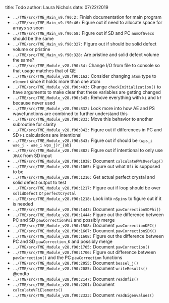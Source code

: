 title: Todo
author: Laura Nichols
date: 07/22/2019

* `../TME/src/TME_Main_v9.f90:2:` Finish documentation for main program
* `../TME/src/TME_Main_v9.f90:46:` Figure out if need to allocate space for arrays so soon
* `../TME/src/TME_Main_v9.f90:58:` Figure out if SD and PC `numOfGvecs` should be the same
* `../TME/src/TME_Main_v9.f90:327:` Figure out if should be solid defect volume or pristine
* `../TME/src/TME_Main_v9.f90:328:` Are pristine and solid defect volume the same?
* `../TME/src/TME_Module_v28.f90:34:` Change I/O from file to console so that usage matches that of QE
* `../TME/src/TME_Module_v28.f90:162:` Consider changing `atom` type to `element` since it holds more than one atom
* `../TME/src/TME_Module_v28.f90:403:` Change `checkInitialization()` to have arguments to make clear that these variables are getting changed
* `../TME/src/TME_Module_v28.f90:545:` Remove everything with `ki` and `kf` because never used
* `../TME/src/TME_Module_v28.f90:832:` Look more into how AE and PS wavefunctions are combined to further understand this
* `../TME/src/TME_Module_v28.f90:833:` Move this behavior to another subroutine for clarity
* `../TME/src/TME_Module_v28.f90:842:` Figure out if differences in PC and SD `F1` calculations are intentional
* `../TME/src/TME_Module_v28.f90:843:` Figure out if should be `(wps_i wae_j - wae_i wps_j)r_{ab}`
* `../TME/src/TME_Module_v28.f90:882:` Figure out if intentional to only use `JMAX` from SD input
* `../TME/src/TME_Module_v28.f90:1038:` Document `calculatePWsOverlap()`
* `../TME/src/TME_Module_v28.f90:1065:` Figure out what `Ufi` is supposed to be
* `../TME/src/TME_Module_v28.f90:1216:` Get actual perfect crystal and solid defect output to test
* `../TME/src/TME_Module_v28.f90:1217:` Figure out if loop should be over `solidDefect` or `perfectCrystal`
* `../TME/src/TME_Module_v28.f90:1218:` Look into `nSpins` to figure out if it is needed
* `../TME/src/TME_Module_v28.f90:1443:` Document `pawCorrectionSDPhi()`
* `../TME/src/TME_Module_v28.f90:1444:` Figure out the difference between PC and SD `pawCorrectionPsi` and possibly merge
* `../TME/src/TME_Module_v28.f90:1508:` Document `pawCorrectionKPC()`
* `../TME/src/TME_Module_v28.f90:1607:` Document `pawCorrectionSDK()`
* `../TME/src/TME_Module_v28.f90:1608:` Figure out the difference between PC and SD `pawCorrection_K` and possibly merge
* `../TME/src/TME_Module_v28.f90:1705:` Document `pawCorrection()`
* `../TME/src/TME_Module_v28.f90:1706:` Figure out difference between `pawCorrection()` and the PC `pawCorrection` functions
* `../TME/src/TME_Module_v28.f90:2055:` Document `bessel_j()`
* `../TME/src/TME_Module_v28.f90:2085:` Document `writeResults()` @endto
* `../TME/src/TME_Module_v28.f90:2147:` Document `readUfis()`
* `../TME/src/TME_Module_v28.f90:2201:` Document `calculateVFiElements()`
* `../TME/src/TME_Module_v28.f90:2323:` Document `readEigenvalues()`
